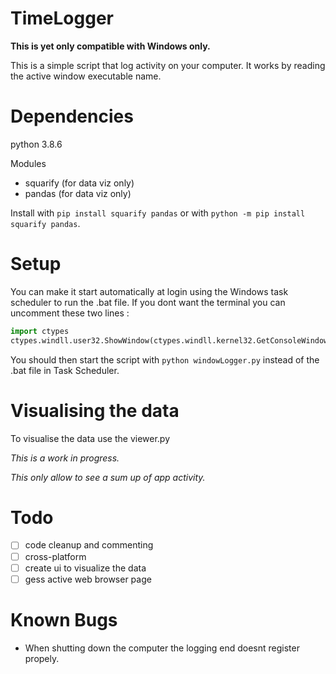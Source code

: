 # TimeLogger
**This is yet only compatible with Windows only.**

This is a simple script that log activity on your computer. It works by reading the active window executable name.

# Dependencies

python 3.8.6

Modules
* squarify (for data viz only)
* pandas (for data viz only)

Install with ```pip install squarify pandas``` or with ```python -m pip install squarify pandas```.

# Setup

You can make it start automatically at login using the Windows task scheduler to run the .bat file. 
If you dont want the terminal you can uncomment these two lines :
```python
import ctypes
ctypes.windll.user32.ShowWindow(ctypes.windll.kernel32.GetConsoleWindow(), 0)
```
You should then start the script with ```python windowLogger.py``` instead of the .bat file in Task Scheduler.

# Visualising the data

To visualise the data use the viewer.py 

_This is a work in progress._

_This only allow to see a sum up of app activity._

# Todo

 - [ ] code cleanup and commenting
 - [ ] cross-platform
 - [ ] create ui to visualize the data
 - [ ] gess active web browser page

# Known Bugs

* When shutting down the computer the logging end doesnt register propely.
